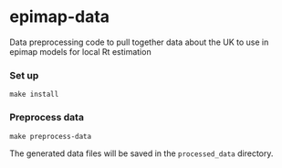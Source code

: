 # epimap-data

Data preprocessing code to pull together data about the UK to use in epimap models for local Rt estimation

### Set up

```{bash}
make install
```

### Preprocess data

```{bash}
make preprocess-data
```

The generated data files will be saved in the `processed_data` directory.
